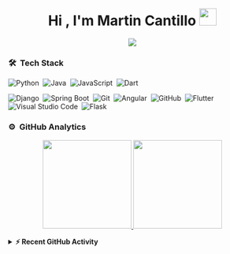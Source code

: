 <h1 align="center">Hi , I'm Martin Cantillo  <img src="https://media.giphy.com/media/TEnXkcsHrP4YedChhA/giphy.gif" width="35"></h1>
<p align="center">
  <a href="https://github.com/DenverCoder1/readme-typing-svg"><img src="https://readme-typing-svg.herokuapp.com?lines=Software+Developer;Full+Stack+Developer;Mobile%20|%20Frontend%20|%20Backend%;Coding%20|%20Self-taught%20|%20Engineering%20|%20Architecture&center=true&width=500&height=50"></a>
</p>

<!--
**azizovrafael/azizovrafael** is a ✨ _special_ ✨ repository because its `README.md` (this file) appears on your GitHub profile.

Here are some ideas to get you started:

- 🔭 I’m currently working on ...
- 🌱 I’m currently learning ...
- 👯 I’m looking to collaborate on ...
- 🤔 I’m looking for help with ...
- 💬 Ask me about ...
- 📫 How to reach me: ...
- 😄 Pronouns: ...
- ⚡ Fun fact: ...
-->

### 🛠 &nbsp;Tech Stack
![Python](https://img.shields.io/badge/Python-3776AB?style=flat&logo=python&logoColor=white)&nbsp;
![Java](https://img.shields.io/badge/Java-ED8B00?style=flat&logo=java&logoColor=white)&nbsp;
![JavaScript](https://img.shields.io/badge/JavaScript-F7DF1E?style=flat&logo=javascript&logoColor=black)&nbsp;
![Dart](https://img.shields.io/badge/Dart-175C2?style=flat&logo=dart&logoColor=white)&nbsp;

![Django](https://img.shields.io/badge/Django-092E20?style=flat&logo=django&logoColor=white)&nbsp;
![Spring Boot](https://img.shields.io/badge/Spring_Boot-6DB33F?style=flat&logo=spring&logoColor=white)&nbsp;
![Git](https://img.shields.io/badge/Git-F05032?style=flat&logo=git&logoColor=white)&nbsp;
![Angular](https://img.shields.io/badge/Angular-DD0031?style=flat&logo=angular&logoColor=white)&nbsp;
![GitHub](https://img.shields.io/badge/GitHub-181717?style=flat&logo=github&logoColor=white)&nbsp;
![Flutter](https://img.shields.io/badge/Flutter-02569B?style=flat&logo=flutter&logoColor=white)&nbsp;
![Visual Studio Code](https://img.shields.io/badge/VS_Code-007ACC?style=flat&logo=visual-studio-code&logoColor=white)&nbsp;
![Flask](https://img.shields.io/badge/Flask-000000?style=flat&logo=flask&logoColor=white)&nbsp;





### ⚙️ &nbsp;GitHub Analytics

<p align="center">
  <a href="https://github.com/MartinCantillo">
    <img height="180em" src="https://github-readme-stats-eight-theta.vercel.app/api?username=MartinCantillo&show_icons=true&theme=algolia&include_all_commits=true&count_private=true"/>
    <img height="180em" src="https://github-readme-stats-eight-theta.vercel.app/api/top-langs/?username=MartinCantillo&layout=compact&langs_count=8&theme=algolia&include_all_commits=true&count_private=true"/>
  </a>
</p>



<details>
  <summary><b>⚡ Recent GitHub Activity</b></summary>
  <br/>
  <a href="https://github.com/MartinCantillo">
    <img alt="MartinCantillo's Activity Graph" src="https://activity-graph.herokuapp.com/graph?username=MartinCantillo&custom_title=MartinCantillo's%20Contribution%20Graph&theme=react-dark" />
  </a>
  <br/>
</details>

  
  
